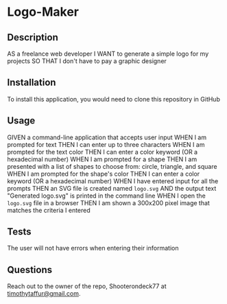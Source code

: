 # Logo-Maker

## Description 

AS a freelance web developer
I WANT to generate a simple logo for my projects
SO THAT I don't have to pay a graphic designer

## Installation
To install this application, you would need to clone this repository in GitHub

## Usage
GIVEN a command-line application that accepts user input
WHEN I am prompted for text
THEN I can enter up to three characters
WHEN I am prompted for the text color
THEN I can enter a color keyword (OR a hexadecimal number)
WHEN I am prompted for a shape
THEN I am presented with a list of shapes to choose from: circle, triangle, and square
WHEN I am prompted for the shape's color
THEN I can enter a color keyword (OR a hexadecimal number)
WHEN I have entered input for all the prompts
THEN an SVG file is created named `logo.svg`
AND the output text "Generated logo.svg" is printed in the command line
WHEN I open the `logo.svg` file in a browser
THEN I am shown a 300x200 pixel image that matches the criteria I entered



## Tests
The user will not have errors when entering their information

## Questions
Reach out to the owner of the repo, Shooterondeck77 at timothytaffur@gmail.com.